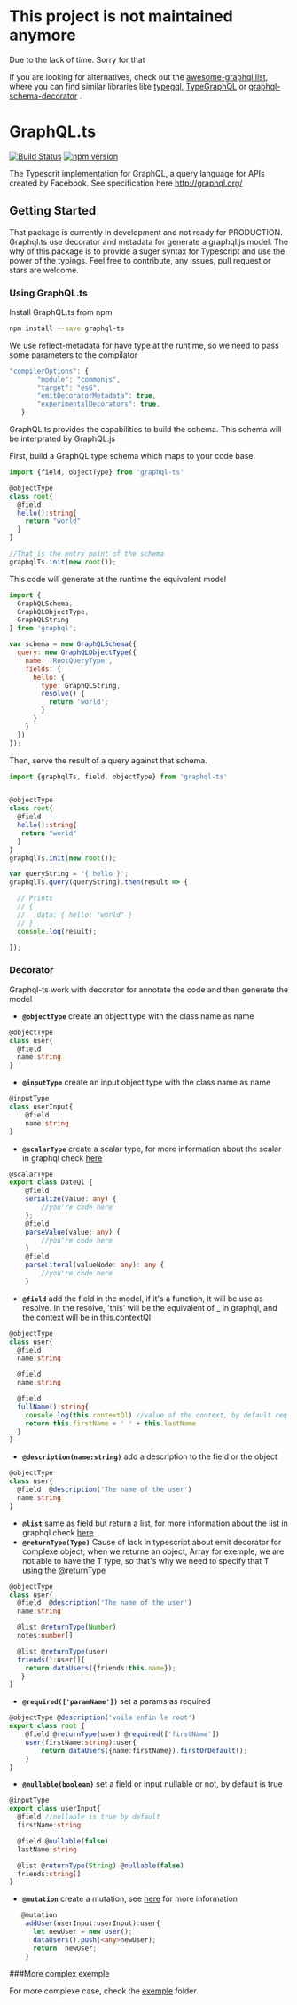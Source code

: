 # This project is not maintained anymore
Due to the lack of time. Sorry for that

If you are looking for alternatives, check out the [awesome-graphql list](https://github.com/chentsulin/awesome-graphql#lib-ts), where you can find similar libraries like [typegql](https://github.com/prismake/typegql), [TypeGraphQL](https://19majkel94.github.io/type-graphql) or [graphql-schema-decorator](https://github.com/indigotech/graphql-schema-decorator)
.

# GraphQL.ts
[![Build Status](https://travis-ci.org/nicolasgere/graphql-ts.svg?branch=dev)](https://travis-ci.org/nicolasgere/graphql-ts?branch=dev)
[![npm version](https://badge.fury.io/js/graphql-ts.svg)](https://badge.fury.io/js/graphql-ts)


The Typescrit implementation for GraphQL, a query language for APIs created by Facebook.
See specification here http://graphql.org/




## Getting Started

That package is currently in development and not ready for PRODUCTION. Graphql.ts use decorator and metadata for generate a graphql.js model. The why of this package is to provide a suger syntax for Typescript and use the power of the typings.
Feel free to contribute, any issues, pull request or stars are welcome.

### Using GraphQL.ts

Install GraphQL.ts from npm

```sh
npm install --save graphql-ts
```

We use reflect-metadata for have type at the runtime, so we need to pass some parameters to the compilator

```js
"compilerOptions": {
       "module": "commonjs",
       "target": "es6",
       "emitDecoratorMetadata": true,
       "experimentalDecorators": true,
   }
```



GraphQL.ts provides the capabilities to build the schema. This schema will be interprated by GraphQL.js

First, build a GraphQL type schema which maps to your code base.

```ts
import {field, objectType} from 'graphql-ts'

@objectType
class root{
  @field
  hello():string{
    return "world"
  }
}

//That is the entry point of the schema
graphqlTs.init(new root());
```
This code will generate at the runtime the equivalent  model

```js
import {
  GraphQLSchema,
  GraphQLObjectType,
  GraphQLString
} from 'graphql';

var schema = new GraphQLSchema({
  query: new GraphQLObjectType({
    name: 'RootQueryType',
    fields: {
      hello: {
        type: GraphQLString,
        resolve() {
          return 'world';
        }
      }
    }
  })
});
```


Then, serve the result of a query against that schema.

```ts
import {graphqlTs, field, objectType} from 'graphql-ts'


@objectType
class root{
  @field
  hello():string{
   return "world"
  }
}
graphqlTs.init(new root());

var queryString = '{ hello }';
graphqlTs.query(queryString).then(result => {

  // Prints
  // {
  //   data: { hello: "world" }
  // }
  console.log(result);

});
```
### Decorator
Graphql-ts work with decorator for annotate the code and then generate the model
+ <code><strong>@objectType</strong></code> create an object type with the class name as name
```ts
@objectType
class user{
  @field
  name:string
}
```

+ <code><strong>@inputType</strong></code> create an input object type with the class name as name
```ts
@inputType
class userInput{
    @field
    name:string
}
```
+ <code><strong>@scalarType</strong></code> create a scalar type, for more information about the scalar in graphql check [here](http://graphql.org/graphql-js/type/#graphqlscalartype)

```ts
@scalarType
export class DateQl {
    @field
    serialize(value: any) {
        //you're code here
    };
    @field
    parseValue(value: any) {
        //you're code here
    }
    @field
    parseLiteral(valueNode: any): any {
        //you're code here
    }
```
+ <code><strong>@field</strong></code> add the field in the model, if it's a function, it will be use as resolve.
In the resolve, 'this' will be the equivalent of _ in graphql, and the context will be in this.contextQl
```ts
@objectType
class user{
  @field
  name:string

  @field
  name:string

  @field
  fullName():string{
    console.log(this.contextQl) //value of the context, by default req
    return this.firstName + ' ' + this.lastName
  }
}
```

+ <code><strong>@description(name:string)</strong></code> add a description to the field or the object
```ts
@objectType
class user{
  @field  @description('The name of the user')
  name:string
}
```
+ <code><strong>@list</strong></code> same as field but return a list, for more information about the list in graphql check [here](http://graphql.org/graphql-js/type/#graphqllist)
+  <code><strong>@returnType(Type)</strong></code> Cause of lack in typescript about emit decorator for complexe object, when we returne an object<T>, Array<T> for exemple, we are not able to have the T type, so that's why we need to specify that T using the @returnType
```ts
@objectType
class user{
  @field  @description('The name of the user')
  name:string

  @list @returnType(Number)
  notes:number[]

  @list @returnType(user)
  friends():user[]{
    return dataUsers({friends:this.name});
   }
}
```

+ <code><strong>@required(['paramName'])</strong></code> set a params as required
```ts
@objectType @description('voila enfin le root')
export class root {
    @field @returnType(user) @required(['firstName'])
    user(firstName:string):user{
        return dataUsers({name:firstName}).firstOrDefault();
    }
}
```
+ <code><strong>@nullable(boolean)</strong></code> set a field or input nullable or not, by default is true
```ts
@inputType
export class userInput{
  @field //nullable is true by default
  firstName:string

  @field @nullable(false)
  lastName:string

  @list @returnType(String) @nullable(false)
  friends:string[]
}
```
+ <code><strong>@mutation</strong></code> create a mutation, see [here](http://graphql.org/graphql-js/mutations-and-input-types/) for more information
```ts
   @mutation
    addUser(userInput:userInput):user{
      let newUser = new user();
      dataUsers().push(<any>newUser);
      return  newUser;
    }
```

###More complex exemple

For more complexe case, check the [exemple](exemple/) folder.
```
